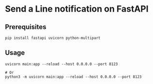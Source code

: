 # Send a Line notification on FastAPI 

## Prerequisites

```
pip install fastapi uvicorn python-multipart
```

## Usage

```
uvicorn main:app --reload --host 0.0.0.0 --port 8123

# Or 
python3 -m uvicorn main:app --reload --host 0.0.0.0 --port 8123
```
